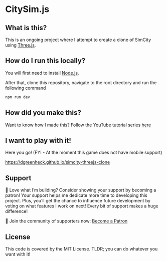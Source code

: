 # CitySim.js

## What is this?

This is an ongoing project where I attempt to create a clone of SimCity using [Three.js](https://threejs.org/).

## How do I run this locally?

You will first need to install [Node.js](https://nodejs.org).

After that, clone this repository, navigate to the root directory and run the following command

```bash
npm run dev
```

## How did you make this?

Want to know how I made this? Follow the YouTube tutorial series [here](https://www.youtube.com/playlist?list=PLtzt35QOXmkJ9unmoeA5gXHcscQHJVQpW)

## I want to play with it!

Here you go! (FYI - At the moment this game does not have mobile support)

https://dgreenheck.github.io/simcity-threejs-clone

## Support

🌟 Love what I’m building? Consider showing your support by becoming a patron! Your support helps me dedicate more time to developing this project. Plus, you’ll get the chance to influence future development by voting on what features I work on next! Every bit of support makes a huge difference!

💖 Join the community of supporters now: [Become a Patron](https://www.patreon.com/coffeecodecreate)

## License

This code is covered by the MIT License. TLDR; you can do whatever you want with it!

